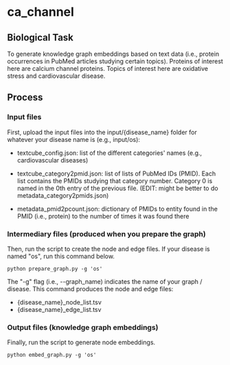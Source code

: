 # ca_channel 
## Biological Task
To generate knowledge graph embeddings based on text data (i.e., protein occurrences in PubMed articles studying certain topics). Proteins of interest here are calcium channel proteins. Topics of interest here are oxidative stress and cardiovascular disease. 


## Process
### Input files
First, upload the input files into the input/{disease_name} folder for whatever your disease name is (e.g., input/os): 

- textcube_config.json: list of the different categories' names (e.g., cardiovascular diseases)

- textcube_category2pmid.json: list of lists of PubMed IDs (PMID). Each list contains the PMIDs studying that category number. Category 0 is named in the 0th entry of the previous file.  (EDIT: might be better to do metadata_category2pmids.json)

- metadata_pmid2pcount.json: dictionary of PMIDs to entity found in the PMID (i.e., protein) to the number of times it was found there


### Intermediary files (produced when you prepare the graph)
Then, run the script to create the node and edge files. If your disease is named "os", run this command below.

```
python prepare_graph.py -g 'os'
```

The "-g" flag (i.e., --graph_name) indicates the name of your graph / disease. This command produces the node and edge files:

- {disease_name}_node_list.tsv
- {disease_name}_edge_list.tsv


### Output files (knowledge graph embeddings)
Finally, run the script to generate node embeddings. 

```
python embed_graph.py -g 'os'
```
